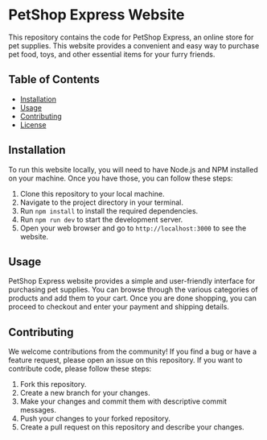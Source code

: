 # PetShop Express Website

This repository contains the code for PetShop Express, an online store for pet supplies. This website provides a convenient and easy way to purchase pet food, toys, and other essential items for your furry friends.

## Table of Contents

- [Installation](#installation)
- [Usage](#usage)
- [Contributing](#contributing)
- [License](#license)

## Installation

To run this website locally, you will need to have Node.js and NPM installed on your machine. Once you have those, you can follow these steps:

1. Clone this repository to your local machine.
2. Navigate to the project directory in your terminal.
3. Run `npm install` to install the required dependencies.
4. Run `npm run dev` to start the development server.
5. Open your web browser and go to `http://localhost:3000` to see the website.

## Usage

PetShop Express website provides a simple and user-friendly interface for purchasing pet supplies. You can browse through the various categories of products and add them to your cart. Once you are done shopping, you can proceed to checkout and enter your payment and shipping details.

## Contributing

We welcome contributions from the community! If you find a bug or have a feature request, please open an issue on this repository. If you want to contribute code, please follow these steps:

1. Fork this repository.
2. Create a new branch for your changes.
3. Make your changes and commit them with descriptive commit messages.
4. Push your changes to your forked repository.
5. Create a pull request on this repository and describe your changes.
